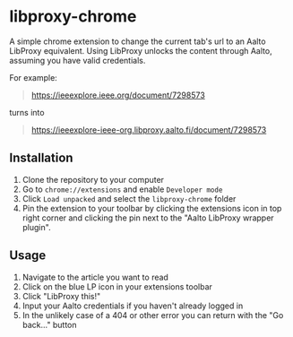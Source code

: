 # libproxy-chrome

A simple chrome extension to change the current tab's url to an Aalto LibProxy equivalent. Using LibProxy unlocks the content through Aalto, assuming you have valid credentials.

For example:

> https://ieeexplore.ieee.org/document/7298573

turns into

> https://ieeexplore-ieee-org.libproxy.aalto.fi/document/7298573

## Installation

1. Clone the repository to your computer
2. Go to `chrome://extensions` and enable `Developer mode`
3. Click `Load unpacked` and select the `libproxy-chrome` folder
4. Pin the extension to your toolbar by clicking the extensions icon in top right corner and clicking the pin next to the "Aalto LibProxy wrapper plugin".

## Usage

1. Navigate to the article you want to read
2. Click on the blue LP icon in your extensions toolbar
3. Click "LibProxy this!"
4. Input your Aalto credentials if you haven't already logged in
5. In the unlikely case of a 404 or other error you can return with the "Go back..." button